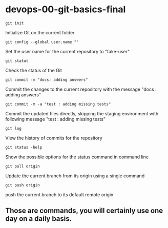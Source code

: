 # devops-00-git-basics-final

```
git init
```
Initialize Git on the current folder

```
git config --global user.name ""
```
Set the user name for the current repository to "fake-user"

```
git statut
```
Check the status of the Git

```
git commit -m "docs: adding answers"
```
Commit the changes to the current repository with the message "docs : adding answers"

```
git commit -m -a "test : adding missing tests"
```

Commit the updated files directly, skipping the staging environment with following message "test : adding missing tests"

```
git log
```
View the history of commits for the repository

```
git status -help
```

Show the possible options for the status command in command line


```
git pull origin
```

Update the current branch from its origin using a single command

```
git push origin
```
push the current branch to its default remote origin

## Those are commands, you will certainly use one day on a daily basis.